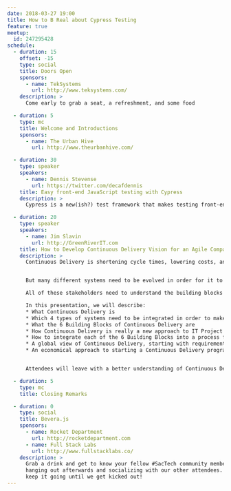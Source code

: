 ```yaml
---
date: 2018-03-27 19:00
title: How to B Real about Cypress Testing
feature: true
meetup:
  id: 247295428
schedule:
  - duration: 15
    offset: -15
    type: social
    title: Doors Open
    sponsors:
      - name: TekSystems
        url: http://www.teksystems.com/
    description: >
      Come early to grab a seat, a refreshment, and some food

  - duration: 5
    type: mc
    title: Welcome and Introductions
    sponsors:
      - name: The Urban Hive
        url: http://www.theurbanhive.com/

  - duration: 30
    type: speaker
    speakers:
      - name: Dennis Stevense
        url: https://twitter.com/decafdennis
    title: Easy front-end JavaScript testing with Cypress
    description: >
      Cypress is a new(ish?) test framework that makes testing front-end code easy and fast right out of the box. I'll demonstrate how we're using it with a non-trivial real-world example, and I'll also go over some of the great recommendations from the Cypress documentation that have helped us keep our front-end tests manageable.

  - duration: 20
    type: speaker
    speakers:
      - name: Jim Slavin
        url: http://GreenRiverIT.com
    title: How to Develop Continuous Delivery Vision for an Agile Company  
    description: >
      Continuous Delivery is shortening cycle times, lowering costs, and improving profitability in every industry.


      But many different systems need to be evolved in order for it to become possible to implement Continuous Delivery in an organization.  Therefore, implementation of Continuous Delivery requires participation from people in many parts of an organization.

      All of these stakeholders need to understand the building blocks of Continuous Delivery, so that they can understand how their own groups would need to evolve in order to integrate into a Continuous Delivery system.  Fortunately, the technical work of setting up Continuous Delivery is relatively inexpensive and straightforward using built-in integrations available in widely used tools such as the Atlassian suite (Confluence, JIRA, Bitbucket, Bamboo, Crowd), if you know how to architect a system and set up the integrations.

      In this presentation, we will describe:
      * What Continuous Delivery is
      * Which 4 types of systems need to be integrated in order to make Continuous Delivery possible
      * What the 6 Building Blocks of Continuous Delivery are
      * How Continuous Delivery is really a new approach to IT Project Management that can enable organizations of any size to become more agile
      * How to integrate each of the 6 Building Blocks into a process for creating each new IT project
      * A global view of Continuous Delivery, starting with requirements gathering, and continuing all the way through to delivery of new working functionality in production
      * An economical approach to starting a Continuous Delivery program in any organization using built-in integrations that ship with Atlassian tools, including Confluence, JIRA, Bitbucket, Bamboo, and Crowd


      Attendees will leave with a better understanding of Continuous Delivery, and with an improved ability to promote economical implementation of Continuous Delivery in their own workplace.

  - duration: 5
    type: mc
    title: Closing Remarks

  - duration: 0
    type: social
    title: Bevera.js
    sponsors:
      - name: Rocket Department
        url: http://rocketdepartment.com
      - name: Full Stack Labs
        url: http://www.fullstacklabs.co/
    description: >
      Grab a drink and get to know your fellow #SacTech community members by
      hanging out afterwards and socializing with our other attendees. We'll
      keep it going until we get kicked out!
---
```

